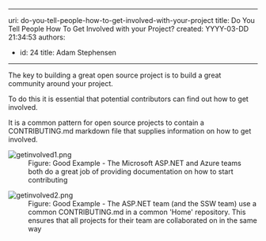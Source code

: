 

---
uri: do-you-tell-people-how-to-get-involved-with-your-project
title: Do You Tell People How To Get Involved with your Project?
created: YYYY-03-DD 21:34:53
authors:
  - id: 24
    title: Adam Stephensen
---




<span class='intro'> <p>The key to building a great open source project is to build a great community around your project.</p><p>To do this it is essential that potential contributors can find out how to get involved.​</p> </span>

<p>​​It is a common pattern for open source projects to contain a CONTRIBUTING.md markdown file that supplies information on how to get involved.​​
</p><dl class="goodImage"><dt>
      <img src="/PublishingImages/getinvolved1.png" alt="getinvolved1.png" />
   </dt><dd>Figure&#58; Good Example - The Microsoft ASP.NET and Azure teams both do a great job of providing documentation on how to start contributing</dd></dl><dl class="goodImage"><dt>
         <img src="/PublishingImages/getinvolved2.png" alt="getinvolved2.png" />
      </dt><dd>Figure&#58; Good Example - The ASP.NET team (and the SSW team) use a common CONTRIBUTING.md in a common 'Home' repository. This ensures that all projects for their team are collaborated on in the same way</dd></dl>


